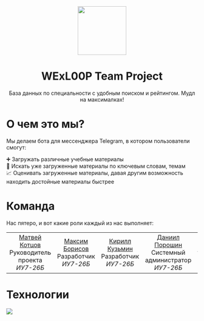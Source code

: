 <div align="center">
    <img src="https://sun9-36.userapi.com/c857236/v857236684/186718/on0jc3AcTDQ.jpg" width=128>
    <h1>WExL00P Team Project</h1>
    <p>База данных по специальности с удобным поиском и рейтингом. Мудл на максималках!</p>
</div>

# О чем это мы?

Мы делаем бота для мессенджера Telegram, в котором пользователи смогут:

➕  Загружать различные учебные материалы  
🔎  Искать уже загруженные материалы по ключевым словам, темам  
📈  Оценивать загруженные материалы, давая другим возможность находить достойные материалы быстрее

# Команда

Нас пятеро, и вот какие роли каждый из нас выполняет:

<table>
    <tr>
        <td align="center">
            <a href="https://git.iu7.bmstu.ru/kmd19u791">Матвей Котцов</a><br>
            Руководитель проекта<br>
            <i>ИУ7-26Б</i>
        </td>
        <td align="center">
            <a href="https://git.iu7.bmstu.ru/bma19u390">Максим Борисов</a><br> 
            Разработчик<br>
            <i>ИУ7-26Б</i>
        </td>
        <td align="center">
            <a href="https://git.iu7.bmstu.ru/kko19u794">Кирилл Кузьмин</a><br>
            Разработчик<br>
            <i>ИУ7-26Б</i>
        </td>
        <td align="center">
            <a href="https://git.iu7.bmstu.ru/pdyu19u833">Даниил Порошин</a><br>
            Системный администратор<br>
            <i>ИУ7-26Б</i>
        </td>
        <td align="center">
            <a href="https://git.iu7.bmstu.ru/smf19u641">Мария Слепокурова</a><br>
            UX дизайнер<br>
            <i>ИУ7-26Б</i>
        </td>
    </tr>
</table>

# Технологии

<img src="https://upload.wikimedia.org/wikipedia/commons/f/f8/Python_logo_and_wordmark.svg">
